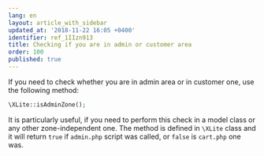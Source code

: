 ```yaml
---
lang: en
layout: article_with_sidebar
updated_at: '2018-11-22 16:05 +0400'
identifier: ref_1IIzn913
title: Checking if you are in admin or customer area
order: 100
published: true
---
```

If you need to check whether you are in admin area or in customer one, use the following method:

```php
\XLite::isAdminZone();
```

It is particularly useful, if you need to perform this check in a model class or any other zone-independent one. The method is defined in `\XLite` class and it will return `true` if `admin.php` script was called, or `false` is `cart.php` one was.
